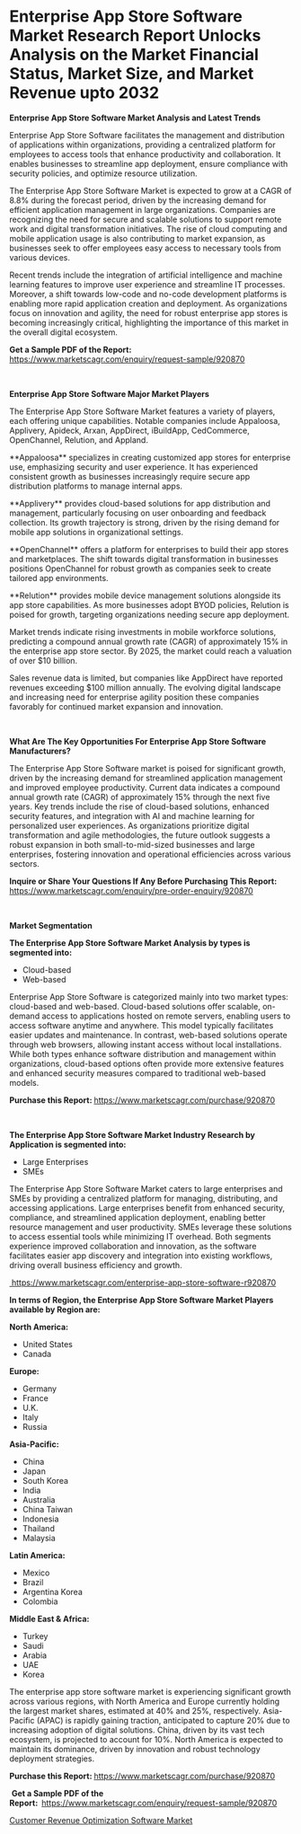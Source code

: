 <p><h1>Enterprise App Store Software Market Research Report Unlocks Analysis on the Market Financial Status, Market Size, and Market Revenue upto 2032</h1></p><p><strong>Enterprise App Store Software Market Analysis and Latest Trends</strong></p>
<p><p>Enterprise App Store Software facilitates the management and distribution of applications within organizations, providing a centralized platform for employees to access tools that enhance productivity and collaboration. It enables businesses to streamline app deployment, ensure compliance with security policies, and optimize resource utilization.</p><p>The Enterprise App Store Software Market is expected to grow at a CAGR of 8.8% during the forecast period, driven by the increasing demand for efficient application management in large organizations. Companies are recognizing the need for secure and scalable solutions to support remote work and digital transformation initiatives. The rise of cloud computing and mobile application usage is also contributing to market expansion, as businesses seek to offer employees easy access to necessary tools from various devices.</p><p>Recent trends include the integration of artificial intelligence and machine learning features to improve user experience and streamline IT processes. Moreover, a shift towards low-code and no-code development platforms is enabling more rapid application creation and deployment. As organizations focus on innovation and agility, the need for robust enterprise app stores is becoming increasingly critical, highlighting the importance of this market in the overall digital ecosystem.</p></p>
<p><strong>Get a Sample PDF of the Report:&nbsp;</strong> <a href="https://www.marketscagr.com/enquiry/request-sample/920870?utm_campaign=2480&utm_medium=2&utm_source=Github&utm_content=ia&utm_term=06032025&utm_id=enterprise-app-store-software">https://www.marketscagr.com/enquiry/request-sample/920870</a></p>
<p>&nbsp;</p>
<p><strong>Enterprise App Store Software Major Market Players</strong></p>
<p><p>The Enterprise App Store Software Market features a variety of players, each offering unique capabilities. Notable companies include Appaloosa, Applivery, Apideck, Arxan, AppDirect, iBuildApp, CedCommerce, OpenChannel, Relution, and Appland.</p><p>**Appaloosa** specializes in creating customized app stores for enterprise use, emphasizing security and user experience. It has experienced consistent growth as businesses increasingly require secure app distribution platforms to manage internal apps.</p><p>**Applivery** provides cloud-based solutions for app distribution and management, particularly focusing on user onboarding and feedback collection. Its growth trajectory is strong, driven by the rising demand for mobile app solutions in organizational settings.</p><p>**OpenChannel** offers a platform for enterprises to build their app stores and marketplaces. The shift towards digital transformation in businesses positions OpenChannel for robust growth as companies seek to create tailored app environments.</p><p>**Relution** provides mobile device management solutions alongside its app store capabilities. As more businesses adopt BYOD policies, Relution is poised for growth, targeting organizations needing secure app deployment.</p><p>Market trends indicate rising investments in mobile workforce solutions, predicting a compound annual growth rate (CAGR) of approximately 15% in the enterprise app store sector. By 2025, the market could reach a valuation of over $10 billion.</p><p>Sales revenue data is limited, but companies like AppDirect have reported revenues exceeding $100 million annually. The evolving digital landscape and increasing need for enterprise agility position these companies favorably for continued market expansion and innovation.</p></p>
<p>&nbsp;</p>
<p><strong>What Are The Key Opportunities For Enterprise App Store Software Manufacturers?</strong></p>
<p><p>The Enterprise App Store Software market is poised for significant growth, driven by the increasing demand for streamlined application management and improved employee productivity. Current data indicates a compound annual growth rate (CAGR) of approximately 15% through the next five years. Key trends include the rise of cloud-based solutions, enhanced security features, and integration with AI and machine learning for personalized user experiences. As organizations prioritize digital transformation and agile methodologies, the future outlook suggests a robust expansion in both small-to-mid-sized businesses and large enterprises, fostering innovation and operational efficiencies across various sectors.</p></p>
<p><strong>Inquire or Share Your Questions If Any Before Purchasing This Report:</strong> <a href="https://www.marketscagr.com/enquiry/pre-order-enquiry/920870?utm_campaign=2480&utm_medium=2&utm_source=Github&utm_content=ia&utm_term=06032025&utm_id=enterprise-app-store-software">https://www.marketscagr.com/enquiry/pre-order-enquiry/920870</a></p>
<p>&nbsp;</p>
<p><strong>Market Segmentation</strong></p>
<p><strong>The Enterprise App Store Software Market Analysis by types is segmented into:</strong></p>
<p><ul><li>Cloud-based</li><li>Web-based</li></ul></p>
<p><p>Enterprise App Store Software is categorized mainly into two market types: cloud-based and web-based. Cloud-based solutions offer scalable, on-demand access to applications hosted on remote servers, enabling users to access software anytime and anywhere. This model typically facilitates easier updates and maintenance. In contrast, web-based solutions operate through web browsers, allowing instant access without local installations. While both types enhance software distribution and management within organizations, cloud-based options often provide more extensive features and enhanced security measures compared to traditional web-based models.</p></p>
<p><strong>Purchase this Report:&nbsp;</strong><a href="https://www.marketscagr.com/purchase/920870?utm_campaign=2480&utm_medium=2&utm_source=Github&utm_content=ia&utm_term=06032025&utm_id=enterprise-app-store-software">https://www.marketscagr.com/purchase/920870</a></p>
<p>&nbsp;</p>
<p><strong>The Enterprise App Store Software Market Industry Research by Application is segmented into:</strong></p>
<p><ul><li>Large Enterprises</li><li>SMEs</li></ul></p>
<p><p>The Enterprise App Store Software Market caters to large enterprises and SMEs by providing a centralized platform for managing, distributing, and accessing applications. Large enterprises benefit from enhanced security, compliance, and streamlined application deployment, enabling better resource management and user productivity. SMEs leverage these solutions to access essential tools while minimizing IT overhead. Both segments experience improved collaboration and innovation, as the software facilitates easier app discovery and integration into existing workflows, driving overall business efficiency and growth.</p></p>
<p><a href="https://www.marketscagr.com/enterprise-app-store-software-r920870?utm_campaign=2480&utm_medium=2&utm_source=Github&utm_content=ia&utm_term=06032025&utm_id=enterprise-app-store-software">&nbsp;https://www.marketscagr.com/enterprise-app-store-software-r920870</a></p>
<p><strong>In terms of Region, the Enterprise App Store Software Market Players available by Region are:</strong></p>
<p>
    <p> <strong> North America: </strong>
        <ul>
            <li>United States</li>
            <li>Canada</li>
        </ul>
        </p> 
    <p> <strong> Europe: </strong>
        <ul>
            <li>Germany</li>
            <li>France</li>
            <li>U.K.</li>
            <li>Italy</li>
            <li>Russia</li>
        </ul>
        </p> 
    <p> <strong> Asia-Pacific: </strong>
        <ul>
            <li>China</li>
            <li>Japan</li>
            <li>South Korea</li>
            <li>India</li>
            <li>Australia</li>
            <li>China Taiwan</li>
            <li>Indonesia</li>
            <li>Thailand</li>
            <li>Malaysia</li>
        </ul>
        </p> 
    <p> <strong> Latin America: </strong>
        <ul>
            <li>Mexico</li>
            <li>Brazil</li>
            <li>Argentina Korea</li>
            <li>Colombia</li>
        </ul>
        </p> 
    <p> <strong> Middle East & Africa: </strong>
        <ul>
            <li>Turkey</li>
            <li>Saudi</li>
            <li>Arabia</li>
            <li>UAE</li>
            <li>Korea</li>
        </ul>
    </p>
    </p>
<p><p>The enterprise app store software market is experiencing significant growth across various regions, with North America and Europe currently holding the largest market shares, estimated at 40% and 25%, respectively. Asia-Pacific (APAC) is rapidly gaining traction, anticipated to capture 20% due to increasing adoption of digital solutions. China, driven by its vast tech ecosystem, is projected to account for 10%. North America is expected to maintain its dominance, driven by innovation and robust technology deployment strategies.</p></p>
<p><strong>Purchase this Report: </strong><a href="https://www.marketscagr.com/purchase/920870?utm_campaign=2480&utm_medium=2&utm_source=Github&utm_content=ia&utm_term=06032025&utm_id=enterprise-app-store-software">https://www.marketscagr.com/purchase/920870</a></p>
<p>&nbsp;<strong>Get a Sample PDF of the Report:&nbsp;&nbsp;</strong><a href="https://www.marketscagr.com/enquiry/request-sample/920870?utm_campaign=2480&utm_medium=2&utm_source=Github&utm_content=ia&utm_term=06032025&utm_id=enterprise-app-store-software">https://www.marketscagr.com/enquiry/request-sample/920870</a></p>
<p><strong></strong></p>
<p><p><a href="https://github.com/AngelaWalsh696/Market-Research-Report-List-1/blob/main/customer-revenue-optimization-software-market.md?utm_campaign=2480&utm_medium=2&utm_source=Github&utm_content=ia&utm_term=06032025&utm_id=enterprise-app-store-software">Customer Revenue Optimization Software Market</a></p></p>